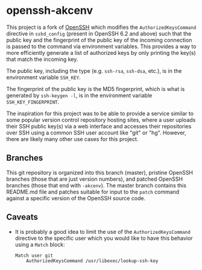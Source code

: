 # openssh-akcenv

This project is a fork of [OpenSSH][1] which modifies the
`AuthorizedKeysCommand` directive in `sshd_config` (present in OpenSSH 6.2 and
above) such that the public key and the fingerprint of the public key of the
incoming connection is passed to the command via environment variables.  This
provides a way to more efficiently generate a list of authorized keys by only
printing the key(s) that match the incoming key.

The public key, including the type (e.g. `ssh-rsa`, `ssh-dsa`, etc.), is in
the environment variable `SSH_KEY`.

The fingerprint of the public key is the MD5 fingerprint, which is what is
generated by `ssh-keygen -l`, is in the environment variable
`SSH_KEY_FINGERPRINT`.

The inspiration for this project was to be able to provide a service similar
to some popular version control repository hosting sites, where a user uploads
their SSH public key(s) via a web interface and accesses their repositories
over SSH using a common SSH user account like "git" or "hg".  However, there
are likely many other use cases for this project.

## Branches

This git repository is organized into this branch (master), pristine OpenSSH
branches (those that are just version numbers), and patched OpenSSH branches
(those that end with `-akcenv`).  The master branch contains this README.md
file and patches suitable for input to the `patch` command against a specific
version of the OpenSSH source code.

## Caveats

* It is probably a good idea to limit the use of the `AuthorizedKeysCommand`
  directive to the specific user which you would like to have this behavior
  using a `Match` block:

      Match user git
          AuthorizedKeysCommand /usr/libexec/lookup-ssh-key

[1]: http://www.openssh.com/
